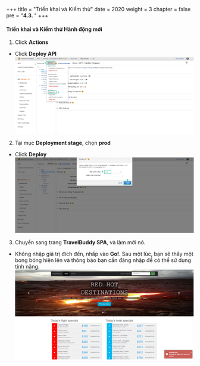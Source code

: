 +++
title = "Triển khai và Kiểm thử"
date = 2020
weight = 3
chapter = false
pre = "<b>4.3. </b>"
+++
#### Triển khai và Kiểm thử Hành động mới

1. Click **Actions**
* Click **Deploy API**
![Deploy And Test](/images/4-configure-aaa/4.3-deploy-and-test/deploy-and-test-001.png?featherlight=false&width=90pc)
2. Tại mục **Deployment stage**, chọn **prod**
* Click **Deploy**
![Deploy And Test](/images/4-configure-aaa/4.3-deploy-and-test/deploy-and-test-002.png?featherlight=false&width=90pc)
3. Chuyển sang trang **TravelBuddy SPA**, và làm mới nó.
* Không nhập giá trị đích đến, nhấp vào **Go!**. Sau một lúc, bạn sẽ thấy một bong bóng hiện lên và thông báo bạn cần đăng nhập để có thể sử dụng tính năng.
![Deploy And Test](/images/4-configure-aaa/4.3-deploy-and-test/deploy-and-test-003.png?featherlight=false&width=90pc)


